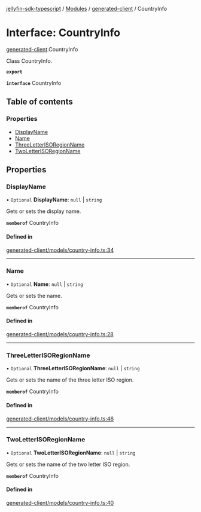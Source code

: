 [jellyfin-sdk-typescript](../README.md) / [Modules](../modules.md) / [generated-client](../modules/generated_client.md) / CountryInfo

# Interface: CountryInfo

[generated-client](../modules/generated_client.md).CountryInfo

Class CountryInfo.

**`export`**

**`interface`** CountryInfo

## Table of contents

### Properties

- [DisplayName](generated_client.CountryInfo.md#displayname)
- [Name](generated_client.CountryInfo.md#name)
- [ThreeLetterISORegionName](generated_client.CountryInfo.md#threeletterisoregionname)
- [TwoLetterISORegionName](generated_client.CountryInfo.md#twoletterisoregionname)

## Properties

### DisplayName

• `Optional` **DisplayName**: ``null`` \| `string`

Gets or sets the display name.

**`memberof`** CountryInfo

#### Defined in

[generated-client/models/country-info.ts:34](https://github.com/thornbill/jellyfin-sdk-typescript/blob/46678c1/src/generated-client/models/country-info.ts#L34)

___

### Name

• `Optional` **Name**: ``null`` \| `string`

Gets or sets the name.

**`memberof`** CountryInfo

#### Defined in

[generated-client/models/country-info.ts:28](https://github.com/thornbill/jellyfin-sdk-typescript/blob/46678c1/src/generated-client/models/country-info.ts#L28)

___

### ThreeLetterISORegionName

• `Optional` **ThreeLetterISORegionName**: ``null`` \| `string`

Gets or sets the name of the three letter ISO region.

**`memberof`** CountryInfo

#### Defined in

[generated-client/models/country-info.ts:46](https://github.com/thornbill/jellyfin-sdk-typescript/blob/46678c1/src/generated-client/models/country-info.ts#L46)

___

### TwoLetterISORegionName

• `Optional` **TwoLetterISORegionName**: ``null`` \| `string`

Gets or sets the name of the two letter ISO region.

**`memberof`** CountryInfo

#### Defined in

[generated-client/models/country-info.ts:40](https://github.com/thornbill/jellyfin-sdk-typescript/blob/46678c1/src/generated-client/models/country-info.ts#L40)
